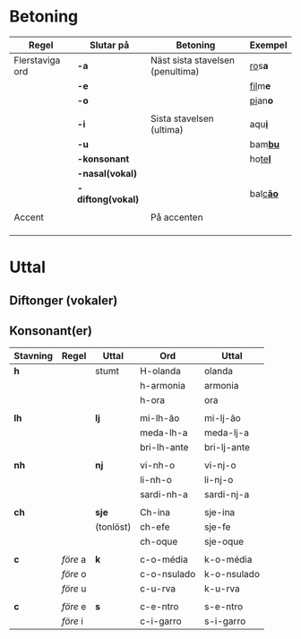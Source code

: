 
# Betoning

| Regel           | Slutar på           | Betoning                          | Exempel                       |
| --------------- | ------------------- | --------------------------------- | ------------------------------|
| Flerstaviga ord | **-a**              | Näst sista stavelsen (penultima)  | <ins>ro</ins>s**a**           |
|                 | **-e**              |                                   | <ins>fil</ins>m**e**          |
|                 | **-o**              |                                   | <ins>pi</ins>an**o**          |
|                 |                     |                                   |                               |
|                 | **-i**              | Sista stavelsen (ultima)          | aqu<ins>**i**</ins>           |
|                 | **-u**              |                                   | bam<ins>**bu**</ins>          |
|                 | **-konsonant**      |                                   | ho<ins>te**l**<ins>           |
|                 | **-nasal(vokal)**   |                                   |                               |
|                 | **-diftong(vokal)** |                                   | bal<ins>c**ão**</ins>         |
|                 |                     |                                   |                               |
|  Accent         |                     | På accenten                       |                               |
|                 |                     |                                   |                               |
|                 |                     |                                   |                               |
|                 |                     |                                   |                               |


# Uttal

## Diftonger (vokaler)



## Konsonant(er)

| Stavning | Regel              | Uttal     | Ord         | Uttal       |
| -------- | ------------------ | --------- | ----------- | ----------- |
| **h**    |                    | stumt     | H-olanda    | olanda      |
|          |                    |           | h-armonia   | armonia     |
|          |                    |           | h-ora       | ora         |
|          |                    |           |             |             |
| **lh**   |                    | **lj**    | mi-lh-ão    | mi-lj-ão    |
|          |                    |           | meda-lh-a   | meda-lj-a   |
|          |                    |           | bri-lh-ante | bri-lj-ante |
|          |                    |           |             |             |
| **nh**   |                    | **nj**    | vi-nh-o     | vi-nj-o     |
|          |                    |           | li-nh-o     | li-nj-o     |
|          |                    |           | sardi-nh-a  | sardi-nj-a  |
|          |                    |           |             |             |
| **ch**   |                    | **sje**   | Ch-ina      | sje-ina     |
|          |                    | (tonlöst) | ch-efe      | sje-fe      |
|          |                    |           | ch-oque     | sje-oque    |
|          |                    |           |             |             |
| **c**    | _före_ a           | **k**     | c-o-média   | k-o-média   |
|          | _före_ o           |           | c-o-nsulado | k-o-nsulado |
|          | _före_ u           |           | c-u-rva     | k-u-rva     |
|          |                    |           |             |             |
| **c**    | _före_ e           | **s**     | c-e-ntro    | s-e-ntro    |
|          | _före_ i           |           | c-i-garro   | s-i-garro   |

